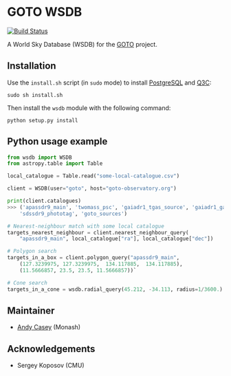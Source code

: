 GOTO WSDB
=========

[![Build Status](https://travis-ci.org/andycasey/goto-wsdb.svg?branch=master)](https://travis-ci.org/andycasey/goto-wsdb)

A World Sky Database (WSDB) for the [GOTO](https://goto-observatory.org/) project.


Installation
------------

Use the ``install.sh`` script (in ``sudo`` mode) to install [PostgreSQL](https://www.postgresql.org) and [Q3C](https://github.com/segasai/q3c):

````
sudo sh install.sh
````

Then install the ``wsdb`` module with the following command:

````
python setup.py install
````


Python usage example
---------------------

````python
from wsdb import WSDB
from astropy.table import Table

local_catalogue = Table.read("some-local-catalogue.csv")

client = WSDB(user="goto", host="goto-observatory.org")

print(client.catalogues)
>>> ('apassdr9_main', 'twomass_psc', 'gaiadr1_tgas_source', 'gaiadr1_gaia_source', 
    'sdssdr9_phototag', 'goto_sources')

# Nearest-neighbour match with some local catalogue
targets_nearest_neighbour = client.nearest_neighbour_query(
    "apassdr9_main", local_catalogue["ra"], local_catalogue["dec"])

# Polygon search
targets_in_a_box = client.polygon_query("apassdr9_main", 
    (127.3239975, 127.3239975,  134.117885,  134.117885),
    (11.5666857, 23.5, 23.5, 11.5666857))`

# Cone search
targets_in_a_cone = wsdb.radial_query(45.212, -34.113, radius=1/3600.)
````

Maintainer
----------
- [Andy Casey](http://astrowizici.st) (Monash)


Acknowledgements
----------------
- Sergey Koposov (CMU)
